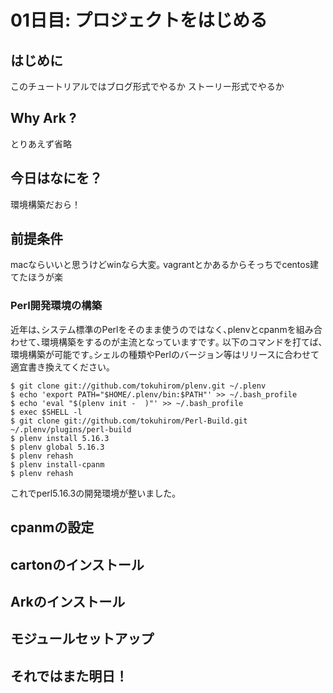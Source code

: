 # 01日目: プロジェクトをはじめる

## はじめに

このチュートリアルではブログ形式でやるか
ストーリー形式でやるか

## Why Ark ?

とりあえず省略

## 今日はなにを？

環境構築だおら！

## 前提条件

macならいいと思うけどwinなら大変｡
vagrantとかあるからそっちでcentos建てたほうが楽

### Perl開発環境の構築

近年は､システム標準のPerlをそのまま使うのではなく､plenvとcpanmを組み合わせて､環境構築をするのが主流となっていますです｡
以下のコマンドを打てば､環境構築が可能です｡シェルの種類やPerlのバージョン等はリリースに合わせて適宜書き換えてください｡

```
$ git clone git://github.com/tokuhirom/plenv.git ~/.plenv
$ echo 'export PATH="$HOME/.plenv/bin:$PATH"' >> ~/.bash_profile
$ echo 'eval "$(plenv init -  )"' >> ~/.bash_profile
$ exec $SHELL -l
$ git clone git://github.com/tokuhirom/Perl-Build.git ~/.plenv/plugins/perl-build
$ plenv install 5.16.3
$ plenv global 5.16.3
$ plenv rehash
$ plenv install-cpanm
$ plenv rehash
```

これでperl5.16.3の開発環境が整いました｡

## cpanmの設定

## cartonのインストール

## Arkのインストール

## モジュールセットアップ

## それではまた明日！

